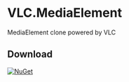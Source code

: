 # VLC.MediaElement
MediaElement clone powered by VLC


## Download
[![NuGet](https://img.shields.io/nuget/v/VLC.MediaElement.svg)](https://www.nuget.org/packages/VLC.MediaElement)
